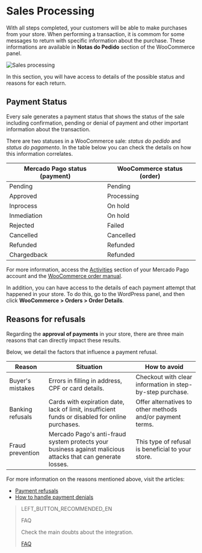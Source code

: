 # Sales Processing

With all steps completed, your customers will be able to make purchases from your store. When performing a transaction, it is commom for some messages to return with specific information about the purchase. These informations are  available in **Notas do Pedido** section of the WooCommerce panel.

![Sales processing](/images/woocomerce/en_sales_processing.gif)

In this section, you will have access to details of the possible status and reasons for each return.

## Payment Status

Every sale generates a payment status that shows the status of the sale including confirmation, pending or denial of payment and other important information about the transaction. 

There are two statuses in a WooCommerce sale: _status do pedido_ and _status do pagamento_. In the table below you can check the details on how this information correlates.

| Mercado Pago status (payment) | WooCommerce status (order) |
|---|---|
| Pending | Pending |
| Approved | Processing |
| Inprocess | On hold |
| Inmediation | On hold|
| Rejected | Failed |
| Cancelled | Cancelled |
| Refunded | Refunded |
| Chargedback| Refunded|

For more information, access the [Activities](https://www.mercadopago.com.br/activities) section of your Mercado Pago account and the [WooCommerce order manual](https://docs.woocommerce.com/document/como-gerenciar-pedidos/).

In addition, you can have access to the details of each payment attempt that happened in your store. To do this, go to the WordPress panel, and then click **WooCommerce > Orders > Order Details**.

## Reasons for refusals 

Regarding the **approval of payments** in your store, there are three main reasons that can directly impact these results. 

Below, we detail the factors that influence a payment refusal.

| Reason | Situation | How to avoid |
|---|---|---|
| Buyer's mistakes | Errors in filling in address, CPF or card details. | Checkout with clear information in step-by-step purchase. |
| Banking refusals | Cards with expiration date, lack of limit, insufficient funds or disabled for online purchases. | Offer alternatives to other methods and/or payment terms. |
| Fraud prevention | Mercado Pago's anti-fraud system protects your business against malicious attacks that can generate losses.| This type of refusal is beneficial to your store. |

For more information on the reasons mentioned above, visit the articles:

* [Payment refusals](https://conteudo.mercadopago.com.br/entenda-como-funcionam-as-recusas-de-aprovacao-de-pagamentos-no-mercado-pago) 
* [How to handle payment denials](https://conteudo.mercadopago.com.br/como-lidar-com-as-recusas-de-pagamento-do-cartao-de-credito-no-seu-e-commerce)

> LEFT_BUTTON_RECOMMENDED_EN
>
> FAQ
>
> Check the main doubts about the integration.
>
> [FAQ](https://www.mercadopago[FAKER][URL][DOMAIN]/developers/en/guides/plugins/woocommerce/faq)